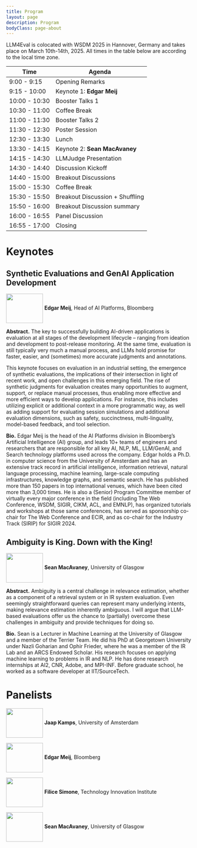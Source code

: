```yaml
---
title: Program
layout: page
description: Program
bodyClass: page-about
---
```


LLM4Eval is colocated with WSDM 2025 in Hannover, Germany and takes place on March 10th-14th, 2025. All times in the table below are according to the local time zone.


| Time          | Agenda                            |
| ------------- | --------------------------------- |
| 9:00 - 9:15   | Opening Remarks                   |
| 9:15 - 10:00  | Keynote 1: __Edgar Meij__ |
| 10:00 - 10:30 | Booster Talks 1                  |
| 10:30 - 11:00 | Coffee Break                      |
| 11:00 - 11:30 | Booster Talks 2                  |
| 11:30 - 12:30 | Poster Session                    |
| 12:30 - 13:30 | Lunch                             |
| 13:30 - 14:15 | Keynote 2: __Sean MacAvaney__ |
| 14:15 - 14:30 | LLMJudge Presentation             |
| 14:30 - 14:40 | Discussion Kickoff                |
| 14:40 - 15:00 | Breakout Discussions              |
| 15:00 - 15:30 | Coffee Break                      |
| 15:30 - 15:50 | Breakout Discussion + Shuffling   |
| 15:50 - 16:00 | Breakout Discussion summary       |
| 16:00 - 16:55 | Panel Discussion                  |
| 16:55 - 17:00 | Closing                           |

# Keynotes

## Synthetic Evaluations and GenAI Application Development

<img style="vertical-align:middle" width="100px" height="80px" src="../images/team/edgar.jpeg"/> __Edgar Meij__, Head of AI Platforms, Bloomberg

__Abstract.__ The key to successfully building AI-driven applications is evaluation at all stages of the development lifecycle – ranging from ideation and development to post-release monitoring. At the same time, evaluation is still typically very much a manual process, and LLMs hold promise for faster, easier, and (sometimes) more accurate judgments and annotations.

This keynote focuses on evaluation in an industrial setting, the emergence of synthetic evaluations, the implications of their intersection in light of recent work, and open challenges in this emerging field. The rise of synthetic judgments for evaluation creates many opportunities to augment, support, or replace manual processes, thus enabling more effective and more efficient ways to develop applications. For instance, this includes utilizing explicit or additional context in a more programmatic way, as well as adding support for evaluating session simulations and additional evaluation dimensions, such as safety, succinctness, multi-linguality, model-based feedback, and tool selection.

__Bio.__ Edgar Meij is the head of the AI Platforms division in Bloomberg’s Artificial Intelligence (AI) group, and leads 10+ teams of engineers and researchers that are responsible for all key AI, NLP, ML, LLM/GenAI, and Search technology platforms used across the company. Edgar holds a Ph.D. in computer science from the University of Amsterdam and has an extensive track record in artificial intelligence, information retrieval, natural language processing, machine learning, large-scale computing infrastructures, knowledge graphs, and semantic search. He has published more than 150 papers in top international venues, which have been cited more than 3,000 times. He is also a (Senior) Program Committee member of virtually every major conference in the field (including The Web Conference, WSDM, SIGIR, CIKM, ACL, and EMNLP), has organized tutorials and workshops at those same conferences, has served as sponsorship co-chair for The Web Conference and ECIR, and as co-chair for the Industry Track (SIRIP) for SIGIR 2024.

## Ambiguity is King. Down with the King!

<img style="vertical-align:middle" width="100px" height="80px" src="../images/team/sean.png"/> __Sean MacAvaney__, University of Glasgow

__Abstract.__ Ambiguity is a central challenge in relevance estimation, whether as a component of a retrieval system or in IR system evaluation. Even seemingly straightforward queries can represent many underlying intents, making relevance estimation inherently ambiguous. I will argue that LLM-based evaluations offer us the chance to (partially) overcome these challenges in ambiguity and provide techniques for doing so.

__Bio.__ Sean is a Lecturer in Machine Learning at the University of Glasgow and a member of the Terrier Team. He did his PhD at Georgetown University under Nazli Goharian and Ophir Frieder, where he was a member of the IR Lab and an ARCS Endowed Scholar. His research focuses on applying machine learning to problems in IR and NLP. He has done research internships at AI2, CNR, Adobe, and MPI-INF. Before graduate school, he worked as a software developer at IIT/SourceTech.

# Panelists

<img style="vertical-align:middle" width="100px" height="80px" src="../images/team/jaapkamps.jpg"/> __Jaap Kamps__, University of Amsterdam

<img style="vertical-align:middle" width="100px" height="80px" src="../images/team/edgar.jpeg"/> __Edgar Meij__, Bloomberg

<img style="vertical-align:middle" width="100px" height="80px" src="../images/team/SimoneFilice.jpeg"/> __Filice Simone__, Technology Innovation Institute

<img style="vertical-align:middle" width="100px" height="80px" src="../images/team/sean.png"/> __Sean MacAvaney__, University of Glasgow